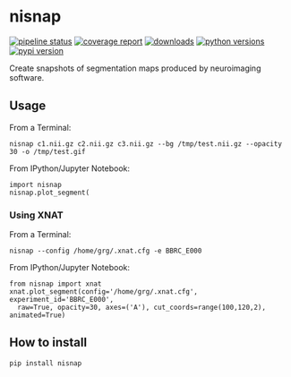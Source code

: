 # nisnap

[![pipeline status](https://gitlab.com/xgrg/nisnap/badges/master/pipeline.svg)](https://gitlab.com/xgrg/nisnap/commits/master)
[![coverage report](https://gitlab.com/xgrg/nisnap/badges/master/coverage.svg)](https://gitlab.com/xgrg/nisnap/commits/master)
[![downloads](https://img.shields.io/pypi/dm/nisnap.svg)](https://pypi.org/project/nisnap/)
[![python versions](https://img.shields.io/pypi/pyversions/nisnap.svg)](https://pypi.org/project/nisnap/)
[![pypi version](https://img.shields.io/pypi/v/nisnap.svg)](https://pypi.org/project/nisnap/)


Create snapshots of segmentation maps produced by neuroimaging software.

## Usage

From a Terminal:

```
nisnap c1.nii.gz c2.nii.gz c3.nii.gz --bg /tmp/test.nii.gz --opacity 30 -o /tmp/test.gif
```

From IPython/Jupyter Notebook:

```
import nisnap
nisnap.plot_segment(
```

### Using XNAT

From a Terminal:

```
nisnap --config /home/grg/.xnat.cfg -e BBRC_E000
```

From IPython/Jupyter Notebook:

```
from nisnap import xnat
xnat.plot_segment(config='/home/grg/.xnat.cfg', experiment_id='BBRC_E000',
  raw=True, opacity=30, axes=('A'), cut_coords=range(100,120,2), animated=True)
```


## How to install

```
pip install nisnap
```
